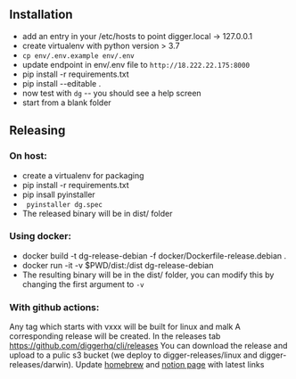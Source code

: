 

## Installation
- add an entry in your /etc/hosts to point digger.local -> 127.0.0.1
- create virtualenv with python version > 3.7
- `cp env/.env.example env/.env`
- update endpoint in env/.env file to `http://18.222.22.175:8000`
- pip install -r requirements.txt
- pip install --editable . 
- now test with `dg` -- you should see a help screen
- start from a blank folder


## Releasing

### On host:
- create a virtualenv for packaging
- pip install -r requirements.txt
- pip insall pyinstaller
- ` pyinstaller dg.spec`
- The released binary will be in dist/ folder

### Using docker:
-  docker build -t dg-release-debian -f docker/Dockerfile-release.debian .
- docker run -it -v $PWD/dist:/dist dg-release-debian
- The resulting binary will be in the dist/ folder, you can modify this by changing the first argument to `-v`

### With github actions:
Any tag which starts with vxxx will be built for linux and malk
A corresponding release will be created. In the releases tab https://github.com/diggerhq/cli/releases
You can download the release and upload to a pulic s3 bucket (we deploy to digger-releases/linux and digger-releases/darwin).
Update [homebrew](https://github.com/diggerhq/homebrew-tap/blob/master/Formula/dg.rb) and [notion page](https://www.notion.so/Quick-Start-deploy-a-service-d55adaf6bcb84399a3ab0633b19a2a45) with latest links
